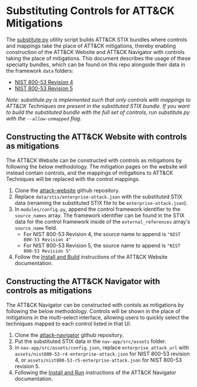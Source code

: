 # Substituting Controls for ATT&CK Mitigations

The [substitute.py](util/substitute.py) utility script builds ATT&CK STIX bundles where controls and mappings take the place of ATT&CK mitigations, thereby enabling construction of the ATT&CK Website and ATT&CK Navigator with controls taking the place of mitigations. This document describes the usage of these specialty bundles, which can be found on this repo alongside their data in the framework `data` folders:
- [NIST 800-53 Revision 4](frameworks/nist800-53-r4/data/nist800-53-r4-enterprise-attack.json)
- [NIST 800-53 Revision 5](frameworks/nist800-53-r5/data/nist800-53-r5-enterprise-attack.json)

_Note: substitute.py is implemented such that only controls with mappings to ATT&CK Techniques are present in the substituted STIX bundle. If you want to build the substituted bundle with the full set of controls, run substitute.py with the `--allow-unmapped` flag._ 

## Constructing the ATT&CK Website with controls as mitigations
The ATT&CK Website can be constructed with controls as mitigations by following the below methodology. The mitigation pages on the website will instead contain controls, and the mappings of mitigations to ATT&CK Techniques will be replaced with the control mappings.
1. Clone the [attack-website](https://github.com/mitre-attack/attack-website) github repository.
2. Replace `data/stix/enterprise-attack.json` with the substituted STIX data (renaming the substituted STIX file to be `enterprise-attack.json`).
3. In `modules/config.py`, append the control framework identifier to the `source_names` array. The framework identifier can be found in the STIX data for the control framework inside of the `external_references` array's `source_name` field.
    - For NIST 800-53 Revision 4, the source name to append is `"NIST 800-53 Revision 4"`
    - For NIST 800-53 Revision 5, the source name to append is `"NIST 800-53 Revision 5"`
4. Follow the [Install and Build](https://github.com/mitre-attack/attack-website#install-and-build) instructions of the ATT&CK Website documentation.

## Constructing the ATT&CK Navigator with controls as mitigations
The ATT&CK Navigator can be constructed with contols as mitigations by following the below methodology. Controls will be shown in the place of mitigations in the multi-select interface, allowing users to quickly select the techniques mapped to each control listed in that UI.
1. Clone the [attack-navigator](https://github.com/mitre-attack/attack-navigator) github repository.
2. Put the substituted STIX data in the `nav-app/src/assets` folder.
3. in `nav-app/src/assets/config.json`, replace `enterprise_attack_url` with `assets/nist800-53-r4-enterprise-attack.json` for NIST 800-53 revision 4, or `assets/nist800-53-r5-enterprise-attack.json` for NIST 800-53 revision 5. 
4. Following the [Install and Run](https://github.com/mitre-attack/attack-navigator#install-and-run) instructions of the ATT&CK Navigator documentation. 